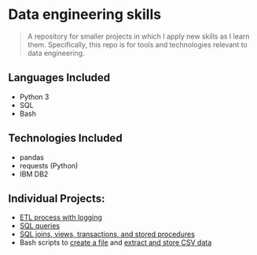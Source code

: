 # Data engineering skills
> A repository for smaller projects in which I apply new skills as I learn them. Specifically, this repo is for tools and technologies relevant to data engineering.


## Languages Included
- Python 3
- SQL
- Bash


## Technologies Included
- pandas
- requests (Python)
- IBM DB2


## Individual Projects:
- [ETL process with logging](https://github.com/chrysippa/data-engineering-basics/blob/main/basic_etl.py)
- [SQL queries](https://github.com/chrysippa/data-engineering-basics/blob/main/basic_sql.sql)
- [SQL joins, views, transactions, and stored procedures](https://github.com/chrysippa/data-engineering-basics/blob/main/sql_views_transactions.sql)
- Bash scripts to [create a file](https://github.com/chrysippa/data-engineering-basics/blob/main/shell/createfile.sh) and [extract and store CSV data](https://github.com/chrysippa/data-engineering-basics/blob/main/shell/get_license_data.sh)